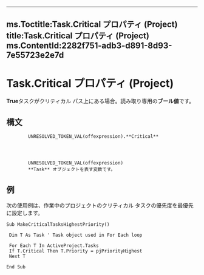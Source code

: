 

---
ms.Toctitle:Task.Critical プロパティ (Project)
title:Task.Critical プロパティ (Project)
ms.ContentId:2282f751-adb3-d891-8d93-7e55723e2e7d
---
# Task.Critical プロパティ (Project)




**True**タスクがクリティカル パス上にある場合。読み取り専用の**ブール値**です。

## 構文

            UNRESOLVED_TOKEN_VAL(offexpression).**Critical**




            UNRESOLVED_TOKEN_VAL(offexpression)
            **Task** オブジェクトを表す変数です。



## 例
次の使用例は、作業中のプロジェクトのクリティカル タスクの優先度を最優先に設定します。

```vba
Sub MakeCriticalTasksHighestPriority() 
 
 Dim T As Task ' Task object used in For Each loop 
 
 For Each T In ActiveProject.Tasks 
 If T.Critical Then T.Priority = pjPriorityHighest 
 Next T 
 
End Sub
```





